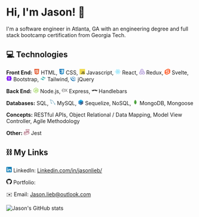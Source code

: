 # Hi, I'm Jason! 👋

I'm a software engineer in Atlanta, GA with an engineering degree and full stack bootcamp certification from Georgia Tech.

## 💻 Technologies

**Front End:**
<img src="icons/html5.svg" alt="HTML" title="HTML" height="15px" />
HTML,
<img src="icons/css3.svg" alt="CSS" title="CSS" height="15px" />
CSS,
<img src="icons/javascript.svg" alt="Javascript" title="Javascript" height="15px" />
Javascript,
<img src="icons/react.svg" alt="React" title="React" height="15px" />
React,
<img src="icons/redux.svg" alt="Redux" title="Redux" height="15px" />
Redux,
<img src="icons/svelte.svg" alt="Svelte" title="Svelte" height="15px" />
Svelte,
<img src="icons/bootstrap.svg" alt="Bootstrap" title="Bootstrap" height="15px" />
Bootstrap,
<img src="icons/tailwindcss.svg" alt="Tailwind" title="Tailwind" height="15px" />
Tailwind,
<img src="icons/jquery.svg" alt="jQuery" title="jQuery" height="15px" />
jQuery
<br/>

**Back End:**
<img src="icons/nodejs.svg" alt="Node.js" title="Node.js" height="15px" />
Node.js,
<img src="icons/express.svg" alt="Express" title="Express" height="15px" />
Express,
<img src="icons/handlebars.svg" alt="Handlebars" title="Handlebars" height="15px" />
Handlebars
<br/>

**Databases:**
SQL,
<img src="icons/mysql.svg" alt="Handlebars" title="Handlebars" height="15px" />
MySQL,
<img src="icons/sequelize.svg" alt="Sequelize" title="Sequelize" height="15px" />
Sequelize,
NoSQL,
<img src="icons/mongodb.svg" alt="MongoDB" title="MongoDB" height="15px" />
MongoDB,
Mongoose
<br/>

**Concepts:**
RESTful APIs,
Object Relational / Data Mapping,
Model View Controller,
Agile Methodology
<br/>

**Other:**
<img src="icons/jest.svg" alt="Jest" title="Jest" height="15px" />
Jest
<br/>

## ⛓ My Links

<img src="icons/linkedin.svg" alt="LinkedIn" title="LinkedIn" height="15px" /> LinkedIn: [Linkedin.com/in/jasonlieb/](Linkedin.com/in/jasonlieb/)
<br/>

<img src="icons/github.svg" alt="Github" title="Github" height="15px" /> Portfolio:
<br/>

✉️ Email: Jason.lieb@outlook.com

![Jason's GitHub stats](https://github-readme-stats.vercel.app/api?username=jason-lieb&show_icons=true&theme=transparent&hide_border=true)

<!--
- 🔭 I’m currently working on ...
- 🌱 I’m currently learning ...
- 👯 I’m looking to collaborate on ...
- 🤔 I’m looking for help with ...
- 💬 Ask me about ...
- 📫 How to reach me: ...
- 😄 Pronouns: ...
- ⚡ Fun fact: ...
-->
